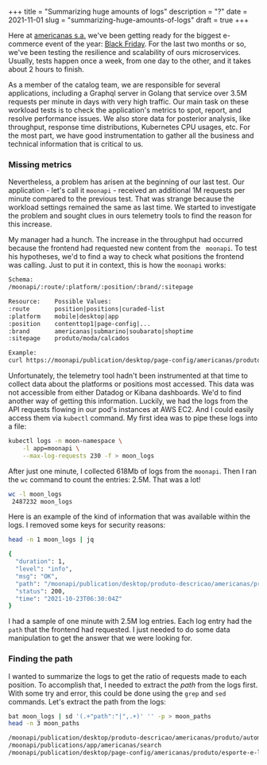+++
title = "Summarizing huge amounts of logs"
description = "?"
date = 2021-11-01
slug = "summarizing-huge-amounts-of-logs"
draft = true
+++

Here at [americanas s.a.](https://www.americanas.com.br/) we've been getting
ready for the biggest e-commerce event of the year: [Black
Friday](https://en.wikipedia.org/wiki/Black_Friday_(shopping)). For the last two
months or so, we've been testing the resilience and scalability of ours
microservices. Usually, tests happen once a week, from one day to the other, and
it takes about 2 hours to finish.

As a member of the catalog team, we are responsible for several applications,
including a Graphql server in Golang that service over 3.5M requests per minute
in days with very high traffic. Our main task on these workload tests is to
check the application's metrics to spot, report, and resolve performance issues.
We also store data for posterior analysis, like throughput, response time
distributions, Kubernetes CPU usages, etc. For the most part, we have good
instrumentation to gather all the business and technical information that is
critical to us.

### Missing metrics

Nevertheless, a problem has arisen at the beginning of our last test. Our
application - let's call it `moonapi` - received an additional 1M requests per
minute compared to the previous test. That was strange because the workload
settings remained the same as last time. We started to investigate the problem
and sought clues in ours telemetry tools to find the reason for this increase.

My manager had a hunch. The increase in the throughput had occurred because the
frontend had requested new content from the ` moonapi`. To test his hypotheses,
we'd to find a way to check what positions the frontend was calling. Just to
put it in context, this is how the `moonapi` works:

```txt
Schema:
/moonapi/:route/:platform/:position/:brand/:sitepage

Resource:    Possible Values:
:route       position|positions|curaded-list
:platform    mobile|desktop|app
:position    contenttop1|page-config|...
:brand       americanas|submarino|soubarato|shoptime
:sitepage    produto/moda/calcados

Example:
curl https://moonapi/publication/desktop/page-config/americanas/produto/moda
```

Unfortunately, the telemetry tool hadn't been instrumented at that time to
collect data about the platforms or positions most accessed. This data was not
accessible from either Datadog or Kibana dashboards. We'd to find another way of
getting this information. Luckily, we had the logs from the API requests flowing
in our pod's instances at AWS EC2. And I could easily access them via `kubectl`
command. My first idea was to pipe these logs into a file:

```sh
kubectl logs -n moon-namespace \
    -l app=moonapi \
    --max-log-requests 230 -f > moon_logs
```

After just one minute, I collected 618Mb of logs from the `moonapi`. Then I ran
the `wc` command to count the entries: 2.5M. That was a lot!

```sh
wc -l moon_logs
 2487232 moon_logs
```

Here is an example of the kind of information that was available within the
logs. I removed some keys for security reasons:

```sh
head -n 1 moon_logs | jq

{
  "duration": 1,
  "level": "info",
  "msg": "OK",
  "path": "/moonapi/publication/desktop/produto-descricao/americanas/produto/automotivo/autopecas/motor",
  "status": 200,
  "time": "2021-10-23T06:30:04Z"
}
```

I had a sample of one minute with 2.5M log entries. Each log entry had the
`path` that the frontend had requested. I just needed to do some data
manipulation to get the answer that we were looking for.

### Finding the path

I wanted to summarize the logs to get the ratio of requests made to each
position. To accomplish that, I needed to extract the *path* from the logs
first. With some try and error, this could be done using the `grep` and `sed`
commands. Let's extract the path from the logs:

```sh
bat moon_logs | sd '(.+"path":"|",.+)' '' -p > moon_paths
head -n 3 moon_paths

/moonapi/publication/desktop/produto-descricao/americanas/produto/automotivo/autopecas/motor
/moonapi/publications/app/americanas/search
/moonapi/publication/desktop/page-config/americanas/produto/esporte-e-lazer/bicicletas/componentes-e-pecas-para-bicicletas/camaras
```
